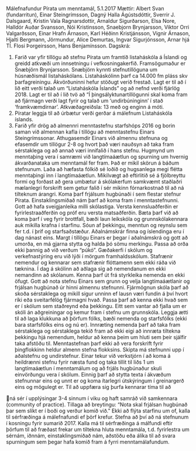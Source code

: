 Málefnafundur Pírata um menntamál, 5.1.2017
Mættir: Albert Svan (fundarritun), Einar Steingrímsson, Dagný Halla Ágústsdóttir, Sverrir J.
Dalsgaard, Kristin Vala Ragnarsdottir, Arnaldur Sigurðarson, Elsa Nore, Halldór Auðar
Svansson, Nói Kristinsson, Snaebjorn Brynjarsson, Viktor Orri Valgarðsson, Einar Hrafn
Árnason, Karl Héðinn Kristjánsson, Vignir Árnason, Hjalti Bergmann, Jörmundur, Alice
Demurtas, Ingvar Sigurjónsson, Arnar hjá TÍ. Flosi Þorgeirsson, Hans Benjamínsson.
Dagskrá:
1. Farið var yfir tillögu að stefnu Pírata um framtíð listaháskóla á Íslandi og greidd
atkvæði um innsetningu í vefkosningakerfið. Framsögumaður er Snæbjörn
Brynjarsson.
Snæbjörn kynnti stefnutillöguna um húsnæðismál listaháskólans. Listaháskólinn þarf ca
14.000 fm pláss skv þarfagreiningu. Ákvörðuninni hefur stöðugt verið frestað.
Lagt er til að í lið eitt verði talað um “Listaháskóla Íslands” og að nefnd verði fjárlög 2018.
Lagt er til að í lið tvö að “Í þingsályktunartillögunni skal koma fram að fjármagn verði lagt fyrir
og talað um ‘undirbúninginn’ í stað ‘framkvæmdirnar’.
Atkvæðagreiðsla: 13 með og enginn á móti.
1. Píratar leggja til að úrbætur verði gerðar á málefnum Listaháskóla íslands.
2. Farið yfir drög að almennri menntastefnu starfshóps 2016 og borin saman við
almennan kafla í tillögu að menntastefnu Einars Steingrímssonar.
Athugasemdir Einars við almennu stefnuna og efasemdir um tillögur 2-8 og hvort það væri
nauðsyn að taka fram sérstaklega og að annað væri innifalið í hans stefnu. Hugmynd um
menntaþing vera í samræmi við langtímaáætlun og spurning um hvernig ákvarðanataka um
menntamál fer fram. Það er mikil skörun á báðum stefnunum. Laða að hæfasta fólkið sé
loðið og hugsanlega megi flétta menntaþingi inn í langtímaáætlun. Mikilvægt að eftirlitið sé á
fjölbreyttu formi og forðast að gera umbætur á skólakerfum samkvæmt staðlaðri mælanlegri
forskrift sem getur falið í sér mikinn fórnarkostnað til að ná tilteknum árangri. Koma þarf
frjálsum hugbúnaði í sem flestar stefnur Pírata. Einstaklingsmiðað nám þarf að koma fram í
menntastefnunni. Gott að hafa sveigjanleika milli skólastiga. Versta kennsluaðferðin er
fyrirlestraaðferðin og próf eru versta matsaðferðin. Bæta þarf við að koma þarf í veg fyrir
brottfall, bæði laun leikskóla og grunnskólakennara auk mikilla krafna í starfinu. Sóun af
þekkingu, menntun og reynslu sem fer t.d. í þrif og starfsaðstæður. Aðalnámskrár finna og
íslendinga eru í dag nánast eins. Margt í tillögu Einars er þegar í aðalnámskrá og gott að
umorða, en má gjarna stytta og halda þó sömu merkingu. Passa að orða ekki þannig að við
verðum “púkó”. Gæðakerfi í skólum og verkefnastýring eru við lýði í mörgum
framhaldsskólum. Stafrænir nemendur og kennarar sem stafrænir flóttamenn sem ekki ráða
við tæknina. Í dag á skólinn að aðlaga sig að nemendanum en ekki nemandinn að skólanum.
Kenna þarf út frá styrkleika nemenda en ekki öfugt. Gott að nota stefnu Einars sem grunn og
velja langtímaáætlanir og frjálsan hugbúnað úr hinni almennu stefnunni. Fjármögnun skóla
þarf að skoða sérstaklega og mikill sigur unninn ef lausn væri fundin á því hvort ríki eða
sveitarfélög fjármagni hvað. Passa þarf að kenna ekki hvað sem er í skólum sem staðreynd
eða þekkingu. Eitt sem vantar að fjalla um er skóli án aðgreiningar og kemur fram í stefnu um
grunnskóla. Leggja ætti til að laga klukkuna að þörfum fólks, bæði nemenda og starfsfólks
(ekki bara starfsfólks eins og nú er). Innræting nemenda þarf að taka fram sérstaklega og
sérstaklega tekið fram að ekki eigi að innræta tiltekna þekkingu hjá nemendum, heldur að
kenna þeim um hluti sem þeir sjálfir taka afstöðu til. Menntastefnan þarf ekki að vera forskrift
fyrir þingflokkinn heldur almenn stefna flokksins. Skipta má stefnunni upp í aðalstefnu og
undirstefnur.
Einar tekur við verkstjórn í að koma á heildrænni stefnu fyrir næsta fund og taka tillit til liðs 1
um langtímaáætlun í menntamálum og að frjáls hugbúnaður skuli einvörðungu vera í skólum.
Einnig þarf að stytta texta í ákvæðum stefnunnar eins og unnt er og koma ítarlegri
útskýringum í greinargerð eins og mögulegt er. Til að uppfæra sig þurfa kennarar tíma til að

ná sér í upplýsingar 3-4 sinnum í viku og haft samráð við samkennara (community of
practice).
Tillaga að breytingu: “Nota skal frjálsan hugbúnað þar sem slíkt er í boði og verður komið
við.”
Ekki að flýta starfinu um of, kalla til sérfræðinga á málefnafundi ef þörf krefur. Stefna að því
að ná stefnunum í kosningu fyrir sumarið 2017. Kalla má til sérfræðinga á málfundi eftir
þörfum til að fræðast frekar um tiltekna hluta menntamála, t.d. fyrirlestra um sérnám, iðnnám,
einstaklingsmiðað nám, aðstöðu eða álíka til að svara spurningum sem þegar hafa komið
fram á fyrri menntamálafundum.

